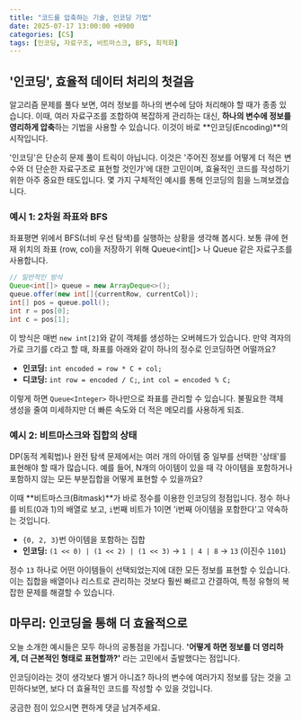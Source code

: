 ```yaml
---
title: "코드를 압축하는 기술, 인코딩 기법"
date: 2025-07-17 13:00:00 +0900
categories: [CS]
tags: [인코딩, 자료구조, 비트마스크, BFS, 최적화]
---
```


## '인코딩', 효율적 데이터 처리의 첫걸음

알고리즘 문제를 풀다 보면, 여러 정보를 하나의 변수에 담아 처리해야 할 때가 종종 있습니다. 이때, 여러 자료구조를 조합하여 복잡하게 관리하는 대신, **하나의 변수에 정보를 영리하게 압축**하는 기법을 사용할 수 있습니다. 이것이 바로 **인코딩(Encoding)**의 시작입니다.

'인코딩'은 단순히 문제 풀이 트릭이 아닙니다. 이것은 '주어진 정보를 어떻게 더 적은 변수와 더 단순한 자료구조로 표현할 것인가'에 대한 고민이며, 효율적인 코드를 작성하기 위한 아주 중요한 태도입니다. 몇 가지 구체적인 예시를 통해 인코딩의 힘을 느껴보겠습니다.


### 예시 1: 2차원 좌표와 BFS
좌표평면 위에서 BFS(너비 우선 탐색)를 실행하는 상황을 생각해 봅시다. 보통 큐에 현재 위치의 좌표 (row, col)을 저장하기 위해 Queue<int[]> 나 Queue<Point> 같은 자료구조를 사용합니다.

```java
// 일반적인 방식
Queue<int[]> queue = new ArrayDeque<>();
queue.offer(new int[]{currentRow, currentCol});
int[] pos = queue.poll();
int r = pos[0];
int c = pos[1];
```

이 방식은 매번 `new int[2]`와 같이 객체를 생성하는 오버헤드가 있습니다. 만약 격자의 가로 크기를 `C`라고 할 때, 좌표를 아래와 같이 하나의 정수로 인코딩하면 어떨까요?

* **인코딩:** `int encoded = row * C + col;`
* **디코딩:** `int row = encoded / C;`, `int col = encoded % C;`

이렇게 하면 `Queue<Integer>` 하나만으로 좌표를 관리할 수 있습니다. 불필요한 객체 생성을 줄여 미세하지만 더 빠른 속도와 더 적은 메모리를 사용하게 되죠.


### 예시 2: 비트마스크와 집합의 상태

DP(동적 계획법)나 완전 탐색 문제에서는 여러 개의 아이템 중 일부를 선택한 '상태'를 표현해야 할 때가 많습니다. 예를 들어, N개의 아이템이 있을 때 각 아이템을 포함하거나 포함하지 않는 모든 부분집합을 어떻게 표현할 수 있을까요?

이때 **비트마스크(Bitmask)**가 바로 정수를 이용한 인코딩의 정점입니다. 정수 하나를 비트(0과 1)의 배열로 보고, `i`번째 비트가 1이면 'i번째 아이템을 포함한다'고 약속하는 것입니다.

* `{0, 2, 3}`번 아이템을 포함하는 집합
* **인코딩:** `(1 << 0) | (1 << 2) | (1 << 3)` → `1 | 4 | 8` → `13` (이진수 `1101`)

정수 `13` 하나로 어떤 아이템들이 선택되었는지에 대한 모든 정보를 표현할 수 있습니다. 이는 집합을 배열이나 리스트로 관리하는 것보다 훨씬 빠르고 간결하여, 특정 유형의 복잡한 문제를 해결할 수 있습니다.


## 마무리: 인코딩을 통해 더 효율적으로

오늘 소개한 예시들은 모두 하나의 공통점을 가집니다. **'어떻게 하면 정보를 더 영리하게, 더 근본적인 형태로 표현할까?'** 라는 고민에서 출발했다는 점입니다.

인코딩이라는 것이 생각보다 별거 아니죠? 하나의 변수에 여러가지 정보를 담는 것을 고민하다보면, 보다 더 효율적인 코드를 작성할 수 있을 것입니다.

궁금한 점이 있으시면 편하게 댓글 남겨주세요.